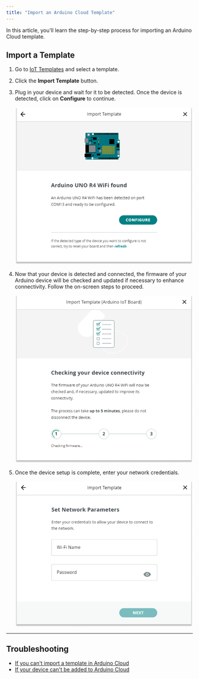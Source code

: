 ```yaml
---
title: "Import an Arduino Cloud Template"
---
```


In this article, you'll learn the step-by-step process for importing an Arduino Cloud template.

## Import a Template

1. Go to [IoT Templates](https://app.arduino.cc/templates) and select a template.

1. Click the **Import Template** button.

1. Plug in your device and wait for it to be detected. Once the device is detected, click on **Configure** to continue.

    ![Dialog box displaying that the device was found](img/Device_found.png)

1. Now that your device is detected and connected, the firmware of your Arduino device will be checked and updated if necessary to enhance connectivity. Follow the on-screen steps to proceed.

    ![Dialog box displaying firmware updates](img/Checking_device_connectivity.png)

1. Once the device setup is complete, enter your network credentials.

    ![Dialog box for entering network credentials](img/Set_network_parameters.png)

---

## Troubleshooting

* [If you can't import a template in Arduino Cloud](https://support.arduino.cc/hc/en-us/articles/4408887422994-If-you-can-t-import-a-template-in-Arduino-Cloud)
* [If your device can't be added to Arduino Cloud](https://support.arduino.cc/hc/en-us/articles/360019355679-If-your-device-can-t-be-added-to-Arduino-Cloud)
